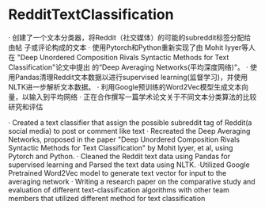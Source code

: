 # RedditTextClassification

· 创建了一个文本分类器，将Reddit（社交媒体）的可能的subreddit标签分配给由帖
子或评论构成的文本
· 使用Pytorch和Python重新实现了由 Mohit Iyyer等人在 "Deep Unordered
Composition Rivals Syntactic Methods for Text Classification"论文中提出
的“Deep Averaging Networks(平均深度网络)"。
· 使用Pandas清理Reddit文本数据以进行supervised learning(监督学习)，并使用
NLTK进一步解析文本数据。
· 利用Google预训练的Word2Vec模型生成文本向量，以输入到平均网络
· 正在合作撰写一篇学术论文关于不同文本分类算法的比较研究和评估

· Created a text classifier that assign the possible subreddit tag of Reddit(a
social media) to post or comment like text 
· Recreated the Deep Averaging Networks, proposed in the paper "Deep
Unordered Composition Rivals Syntactic Methods for Text Classification"
by Mohit Iyyer, et al, using Pytorch and Python.
· Cleaned the Reddit text data using Pandas for supervised learning and
Parsed the text data using NLTK. 
·Utilized Google Pretrained Word2Vec model to generate text vector for
input to the averaging network 
· Writing a research paper on the comparative study and evaluation of
different text-classification algorithms with other team members that
utilized different method for text classification

